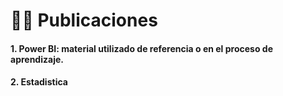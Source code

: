 # 👩‍💻 Publicaciones

#### 1. Power BI: material utilizado de referencia o en el proceso de aprendizaje.

#### 2. Estadistica
